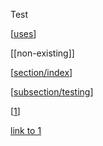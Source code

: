 Test


[[uses]]

[[non-existing]]

[[section/index]]

[[subsection/testing]]

[[1]]


[link to 1](section/1.md)

[//begin]: # "Autogenerated link references for markdown compatibility"
[uses]: uses.md "Uses"
[section/index]: section/index.md "index"
[subsection/testing]: section/subsection/testing.md "testing"
[1]: section/1.md "1"
[//end]: # "Autogenerated link references"